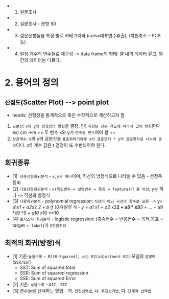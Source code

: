 - 1. 설문조사
- 2. 설문조사 - 문항 50
- 3. 설문문항들을 특징 별로 카테고리화 (cols=대표변수추출), (차원축소 – PCA 등) 
- 4. 일정 개수의 변수들로 재구성 -> data frame의 형태: 열 내의 데이터 같고, 열 간의 데이터는 다르다.
# 2. 용어의 정의 
## `산점도`(Scatter Plot) --> point plot 
- needs: 선형성을 통계적으로 혹은 수학적으로 계산하고자 함
1) `공분산`: `x와 y의 선형성의 방향`을 결정.
단) `측정된 단위 척도에 따라서 값이 변화`한다 ex) cm ->m
++ 두 변수 x와 y가 `연속형 변수`여야 함 ++
1) `상관계수`: x와 y의 공분산을 `표준화하기위해 x의 표준편차 * y의 표준편차로 나누어 준 것`이다. cf) 계수 값은 t 검정이 또 수반되어야 한다.

## 회귀종류 
- [1]` 단순선형회귀분석` - `x,y가 하나`이며, 직선의 방정식으로 나타낼 수 있음 - 선정독등비 
 - [2] `다중선형회귀분석` - `x(독립변수 = 설명변수 = 특징 = feature)가 둘 이상`, y는 하나 -> 직선의 방정식
 - [3] `다항회귀분석` - polynomial regression: `직선이 아닌 곡선의 함수로 표현 `-> y= a1*x1 + a2*x2 **2 + b
if 10차원의 식 - y = a1* x1 + a2* x2**2 + a3 * x3**3 + ... + a9 *x9 **9 + a10* x10 **10 
 - [4] `로지스틱 회귀분석` - logistic regression: (종속변수 = 반응변수 = 목적,목표 = target =` label`)가 `2진범주형`
  
## 최적의 회귀(방정)식
- [1] 기준:`높을수록` -` R2(R-Squared), adj R2(adjustment-R2)`:모델의 `설명력`(`SSR/SST`)
  - SST: Sum of squared total
  - SSR: Sum of squared regression
  - SSE: Sum of squared Error
- [2] 기준: `낮을수록` - `AIC, BIC `
- [3] 변수들을 선택하는 방법 - 가. `전진선택법`, 나. `후진소거법`, 다. `단계적 선택법`
